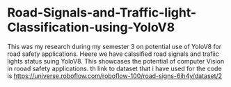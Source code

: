 
# Road-Signals-and-Traffic-light-Classification-using-YoloV8

This was my research during my semester 3 on potential use of YoloV8 for road safety applications. Heere we have calssified road signals and trafiic lights status suing YoloV8. This showcases the potential of computer Vision in rooad safety applications. th link to dataset that i have used for the code is https://univеrsе.roboflow.com/roboflow-100/roаd-signs-6ih4y/dаtаsеt/2
